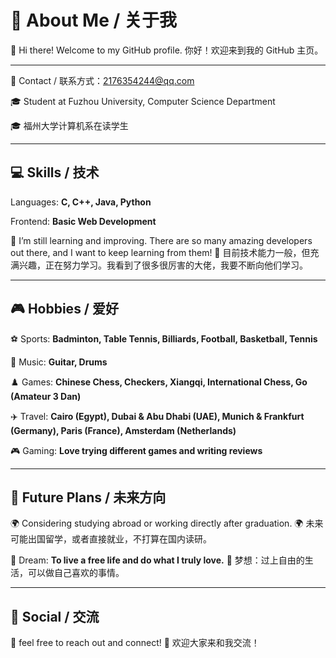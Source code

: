 # 🌟 About Me / 关于我



👋 Hi there! Welcome to my GitHub profile.
你好！欢迎来到我的 GitHub 主页。

---



📧 Contact / 联系方式：2176354244@qq.com  

🎓 Student at Fuzhou University, Computer Science Department

🎓 福州大学计算机系在读学生


---

## 💻 Skills / 技术

Languages: **C, C++, Java, Python**

Frontend: **Basic Web Development**

📝 I’m still learning and improving. There are so many amazing developers out there, and I want to keep learning from them!
📝 目前技术能力一般，但充满兴趣，正在努力学习。我看到了很多很厉害的大佬，我要不断向他们学习。


---

## 🎮 Hobbies / 爱好

⚽ Sports: **Badminton, Table Tennis, Billiards, Football, Basketball, Tennis**

🎵 Music: **Guitar, Drums**

♟️ Games: **Chinese Chess, Checkers, Xiangqi, International Chess, Go (Amateur 3 Dan)**

✈️ Travel: **Cairo (Egypt), Dubai & Abu Dhabi (UAE), Munich & Frankfurt (Germany), Paris (France), Amsterdam (Netherlands)**

🎮 Gaming: **Love trying different games and writing reviews**



---

## 🎯 Future Plans / 未来方向

🌍 Considering studying abroad or working directly after graduation.
🌍 未来可能出国留学，或者直接就业，不打算在国内读研。

💭 Dream: **To live a free life and do what I truly love.**
💭 梦想：过上自由的生活，可以做自己喜欢的事情。


---

## 🤝 Social / 交流

💬  feel free to reach out and connect!
💬 欢迎大家来和我交流！
